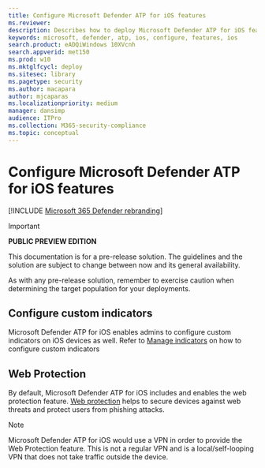 ```yaml
---
title: Configure Microsoft Defender ATP for iOS features
ms.reviewer:
description: Describes how to deploy Microsoft Defender ATP for iOS features
keywords: microsoft, defender, atp, ios, configure, features, ios
search.product: eADQiWindows 10XVcnh
search.appverid: met150
ms.prod: w10
ms.mktglfcycl: deploy
ms.sitesec: library
ms.pagetype: security
ms.author: macapara
author: mjcaparas
ms.localizationpriority: medium
manager: dansimp
audience: ITPro
ms.collection: M365-security-compliance
ms.topic: conceptual
---
```


# Configure Microsoft Defender ATP for iOS features

[!INCLUDE [Microsoft 365 Defender rebranding](../../includes/microsoft-defender.md)]

> [!IMPORTANT]
> **PUBLIC PREVIEW EDITION**
> 
> This documentation is for a pre-release solution. The guidelines and the solution are subject to change between now and its general availability.
> 
> As with any pre-release solution, remember to exercise caution when determining the target population for your deployments.


## Configure custom indicators 
Microsoft Defender ATP for iOS enables admins to configure custom indicators on
iOS devices as well. Refer to [Manage
indicators](https://docs.microsoft.com/windows/security/threat-protection/microsoft-defender-atp/manage-indicators)
on how to configure custom indicators

## Web Protection
By default, Microsoft Defender ATP for iOS includes and enables the web
protection feature. [Web
protection](web-protection-overview.md) helps
to secure devices against web threats and protect users from phishing attacks.

>[!NOTE]
>Microsoft Defender ATP for iOS would use a VPN in order to provide the Web Protection feature. This is not a regular VPN and is a local/self-looping VPN that does not take traffic outside the device. 

